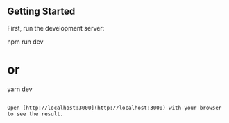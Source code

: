 ## Getting Started

First, run the development server:

npm run dev

# or

yarn dev

```

Open [http://localhost:3000](http://localhost:3000) with your browser to see the result.
```
